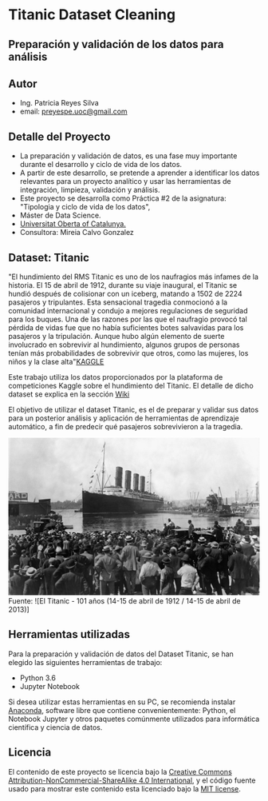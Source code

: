 # Titanic Dataset Cleaning
## Preparación y validación de los datos para análisis
## Autor
- Ing. Patricia Reyes Silva
- email: preyespe.uoc@gmail.com

## Detalle del Proyecto

* La preparación y validación de datos, es una fase muy importante durante el desarrollo y ciclo de vida de los datos.
* A partir de este desarrollo, se pretende a aprender a identificar los datos relevantes para un proyecto analítico y usar las
  herramientas de integración, limpieza, validación y análisis.
* Este proyecto se desarrolla como Práctica #2 de la asignatura: "Tipologia y ciclo de vida de los datos", 
* Máster de Data Science.
* [Universitat Oberta of Catalunya.](http://www.uoc.edu/portal/es/index.html)
* Consultora: Mireia Calvo Gonzalez

## Dataset: Titanic

"El hundimiento del RMS Titanic es uno de los naufragios más infames de la historia. El 15 de abril de 1912, durante su viaje inaugural, el Titanic se hundió después de colisionar con un iceberg, matando a 1502 de 2224 pasajeros y tripulantes. Esta sensacional tragedia conmocionó a la comunidad internacional y condujo a mejores regulaciones de seguridad para los buques.  Una de las razones por las que el naufragio provocó tal pérdida de vidas fue que no había suficientes botes salvavidas para los pasajeros y la tripulación. Aunque hubo algún elemento de suerte involucrado en sobrevivir al hundimiento, algunos grupos de personas tenían más probabilidades de sobrevivir que otros, como las mujeres, los niños y la clase alta"[KAGGLE](https://www.kaggle.com/c/titanic)

Este trabajo utiliza los datos proporcionados por la plataforma de competiciones Kaggle sobre el hundimiento del Titanic. El detalle de dicho dataset se explica en la sección [Wiki](https://github.com/preyespe/Titanic-Data-Cleaning/wiki)

El objetivo de utilizar el dataset Titanic, es el de preparar y validar sus datos para un posterior análisis y aplicación de herramientas  de aprendizaje automático, a fin de predecir qué pasajeros sobrevivieron a la tragedia.

![Imagen Cotizaciones](https://raw.githubusercontent.com/preyespe/Titanic-Data-Cleaning/master/docs/the-titanic.jpg)
Fuente: ![El Titanic - 101 años (14-15 de abril de 1912 / 14-15 de abril de 2013)]

## Herramientas utilizadas

Para la preparación y validación de datos del Dataset Titanic, se han elegido las siguientes herramientas de trabajo:

* Python 3.6
* Jupyter Notebook

Si desea utilizar estas herramientas en su PC, se recomienda instalar [Anaconda](https://www.anaconda.com/what-is-anaconda/), software libre que contiene convenientemente: Python, el Notebook Jupyter y otros paquetes comúnmente utilizados para informática científica y ciencia de datos.

## Licencia

El contenido de este proyecto se licencia bajo la [Creative Commons Attribution-NonCommercial-ShareAlike 4.0 International](https://creativecommons.org/licenses/by-nc-sa/4.0/), 
y el código fuente usado para mostrar este contenido esta licenciado bajo la  [MIT license](http://opensource.org/licenses/mit-license.php).

